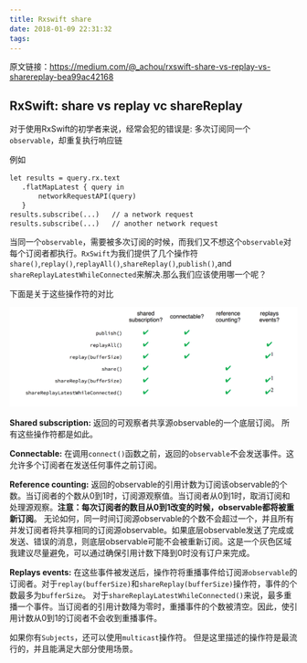 ```yaml
---
title: Rxswift share
date: 2018-01-09 22:31:32
tags:
---
```


原文链接：https://medium.com/@_achou/rxswift-share-vs-replay-vs-sharereplay-bea99ac42168

## RxSwift: share vs replay vc shareReplay

 对于使用RxSwift的初学者来说，经常会犯的错误是: 多次订阅同一个`observable`，却重复执行响应链

例如
 ```
 let results = query.rx.text
    .flatMapLatest { query in
        networkRequestAPI(query)
    }
results.subscribe(...)   // a network request
results.subscribe(...)   // another network request
 ```
 当同一个`observable`，需要被多次订阅的时候，而我们又不想这个`observable`对每个订阅者都执行。`RxSwift`为我们提供了几个操作符`share()`,`replay()`,`replayAll()`,`shareReplay()`,`publish()`,and `shareReplayLatestWhileConnected`来解决.那么我们应该使用哪一个呢？

 下面是关于这些操作符的对比

![Alt text](/img/RxSwift-share.png)

**Shared subscription:** 返回的可观察者共享源observable的一个底层订阅。 所有这些操作符都是如此。

**Connectable:** 在调用`connect()`函数之前，返回的`observable`不会发送事件。这允许多个订阅者在发送任何事件之前订阅。

**Reference counting:** 返回的observable的引用计数为订阅该observable的个数。当订阅者的个数从0到1时，订阅源观察值。当订阅者从0到1时，取消订阅和处理源观察。**注意：每次订阅者的数目从0到1改变的时候，observable都将被重新订阅**。
无论如何，同一时间订阅源observable的个数不会超过一个，并且所有并发订阅者将共享相同的订阅源observable。如果底层observable发送了完成或发送、错误的消息，则底层observable可能不会被重新订阅。这是一个灰色区域我建议尽量避免，可以通过确保引用计数下降到0时没有订户来完成。

**Replays events:** 在这些事件被发送后，操作符将重播事件给订阅`源observable`的订阅者。对于`replay(bufferSize)`和`shareReplay(bufferSize)`操作符，事件的个数最多为`bufferSize`。 对于`shareReplayLatestWhileConnected()`来说，最多重播一个事件。当订阅者的引用计数降为零时，重播事件的个数被清空。因此，使引用计数从0到1的订阅者不会收到重播事件。

如果你有`Subjects`，还可以使用`multicast`操作符。 但是这里描述的操作符是最流行的，并且能满足大部分使用场景。
